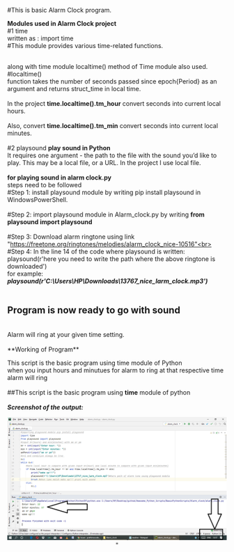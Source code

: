 #This is basic Alarm Clock program.<br>

**Modules used in Alarm Clock project**<br>
#1 time<br>
written as : import time<br>
#This module provides various time-related functions.<br>
<br> 

along with time module localtime() method of Time module also used.
#localtime()<br>
function takes the number of seconds passed since epoch{Period} as an argument and returns struct_time in local time.<br>
<br>
In the project **time.localtime().tm_hour** convert seconds into current local hours.<br>
<br>
Also, convert **time.localtime().tm_min** convert seconds into current local minutes.<br> 
<br>
#2 playsound
**play sound in Python**
<br>
It requires one argument - the path to the file with the sound you’d like to play. This may be a local file, or a URL. In the project I use local file.<br>
<br>
**for playing sound in alarm clock.py**<br>
steps need to be followed 
<br>
#Step 1: install playsound module by writing pip install playsound in WindowsPowerShell.<br>
<br>
#Step 2: import playsound module in Alarm_clock.py by writing **from playsound import playsound**<br>
<br>
#Step 3: Download alarm ringtone using link "https://freetone.org/ringtones/melodies/alarm_clock_nice-10516"<br>
<br>
#Step 4: In the line 14 of the code where playsound is written:
                 playsound(r'here you need to write the path where the above ringtone is downloaded')<br>
         for example:   *****playsound(r'C:\Users\HP\Downloads\13767_nice_larm_clock.mp3')*****<br>
<br>
## Program is now ready to go with sound <br>

<br>
Alarm will ring at your given time setting.<br>
<br>
**Working of Program**<br>

This script is the basic program using time module of Python<br>
when you input hours and minutues for alarm to ring at that respective time alarm will ring<br>
<br>
##This script is the basic program using **time** module of python<br>
<br>
***Screenshot of the output:***
<p align="center"><img src="https://github.com/prathimacode-hub/Awesome_Python_Scripts/blob/main/BasicPythonScripts/Alarm%20Clock/Images/Screenshot.png?raw=true">"</p>
<br>


